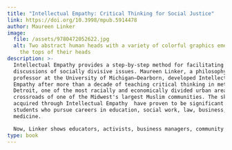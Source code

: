 ```yaml
---
title: "Intellectual Empathy: Critical Thinking for Social Justice"
link: https://doi.org/10.3998/mpub.5914478
author: Maureen Linker
image:
  file: /assets/9780472052622.jpg
  alt: Two abstract human heads with a variety of colorful graphics emerging from
    the tops of their heads
description: >-
  Intellectual Empathy provides a step-by-step method for facilitating
  discussions of socially divisive issues. Maureen Linker, a philosophy
  professor at the University of Michigan–Dearborn, developed Intellectual
  Empathy after more than a decade of teaching critical thinking in metropolitan
  Detroit, one of the most racially and economically divided urban areas, at the
  crossroads of one of the Midwest's largest Muslim communities. The skills
  acquired through Intellectual Empathy  have proven to be significant for
  students who pursue careers in education, social work, law, business, and
  medicine.

  Now, Linker shows educators, activists, business managers, community leaders—anyone working toward fruitful dialogues about social differences—how potentially transformative conversations break down and how they can be repaired. Starting from Socrates's injunction know thyself, Linker explains why interrogating our own beliefs is essential. In contrast to traditional approaches in logic that devalue emotion, Linker acknowledges the affective aspects of reasoning and how emotion is embedded in our understanding of self and other. Using examples from classroom dialogues, online comment forums, news media, and diversity training workshops, readers learn to recognize logical fallacies and critically, yet empathically, assess their own social biases, as well as the structural inequalities that perpetuate social injustice and divide us from each other.
type: book
---
```

